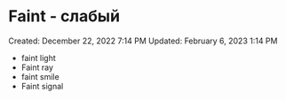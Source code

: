 # Faint - слабый

Created: December 22, 2022 7:14 PM
Updated: February 6, 2023 1:14 PM

- faint light
- Faint ray
- faint smile
- Faint signal